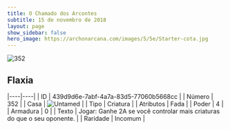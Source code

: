```yaml
---
title: O Chamado dos Arcontes
subtitle: 15 de novembro de 2018
layout: page
show_sidebar: false
hero_image: https://archonarcana.com/images/5/5e/Starter-cota.jpg
---
```


![352](https://cdn.keyforgegame.com/media/card_front/pt/341_352_JVPG4792RH9C_pt.png)

## Flaxia

|----|----|
| ID | 439d9d6e-7abf-4a7a-83d5-77060b5668cc |
| Número | 352 |
| Casa | ![Untamed](https://archonarcana.com/images/thumb/b/bd/Untamed.png/22px-Untamed.png "Indomados") |
| Tipo | Criatura |
| Atributos | Fada |
| Poder | 4 |
| Armadura | 0 |
| Texto | Jogar: Ganhe 2A se você controlar mais criaturas do que o seu oponente. |
| Raridade | Incomum |
